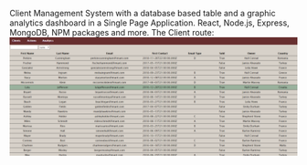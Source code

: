 Client Management System with a database based table and a graphic analytics dashboard in a Single Page Application. React, Node.js, Express, MongoDB, NPM packages and more.
The Client route:
![Screenshot](crm-clients-routs-pic.png) 
<!-- Any user's information can be updated:
![Screenshot](update-clients-pop-pic.png) 
The Actions route:
![Screenshot](action-pic.png) 
The Analytics route:
![Screenshot](Analytics-pic.png)  -->